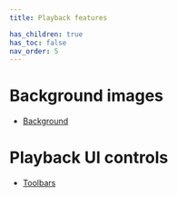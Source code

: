 ```yaml
---
title: Playback features

has_children: true
has_toc: false
nav_order: 5
---
```


# Background images
 - [Background](guides/media/background)

# Playback UI controls
 - [Toolbars](guides/media/toolbars)